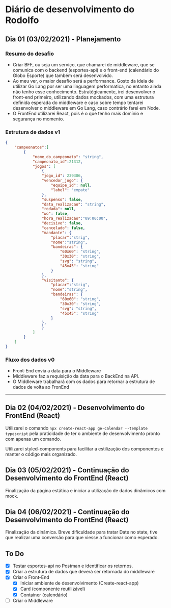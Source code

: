 # Diário de desenvolvimento do Rodolfo

## Dia 01 (03/02/2021) - Planejamento

### Resumo do desafio

- Criar BFF, ou seja um serviço, que chamarei de middleware, que se comunica com o backend (esportes-api) e o front-end (calendário do Globo Esporte) que também será desenvolvido.
- Ao meu ver, o maior desafio será a performance. Gosto da ideia de utilizar Go Lang por ser uma linguagem performatica, no entanto ainda não tenho esse conhecimento. Estratégicamente, irei desenvolver o front-end primeiro, utilizando dados mockados, com uma estrutura definida esperada do middleware e caso sobre tempo tentarei desenvolver o middleware em Go Lang, caso contrário farei em Node.
- O FrontEnd utilizarei React, pois é o que tenho mais domínio e segurança no momento.

### Estrutura de dados v1
```json
{
    "campeonatos":[
        {
            "nome_do_campeonato": "string",
            "campeonato_id":21312,
            "jogos": [
                {
                "jogo_id": 239386,
                "vencedor_jogo": {
                    "equipe_id": null,
                    "label": "empate"
                },
                "suspenso": false,
                "data_realizacao": "string",
                "rodada": null,
                "wo": false,
                "hora_realizacao":"09:00:00",
                "decisivo": false,
                "cancelado": false,
                "mandante": {
                    "placar":"strig",
                    "nome":"string",
                    "bandeiras": {
                        "60x60": "string",
                        "30x30": "string",
                        "svg": "string",
                        "45x45": "string"
                    }
                },
                "visitante": {
                    "placar":"strig",
                    "nome":"string",
                    "bandeiras": {
                        "60x60": "string",
                        "30x30": "string",
                        "svg": "string",
                        "45x45": "string"
                    }
                },  
                }
            ]
        }
    ]
}
```
### Fluxo dos dados v0
- Front-End envia a data para o Middleware
- Middleware faz a requisição da data para o BackEnd na API.
- O Middleware trabalhará com os dados para retornar a estrutura de dados de volta ao FronEnd

___

## Dia 02 (04/02/2021) - Desenvolvimento do FrontEnd (React)
Utilizarei o comando `npx create-react-app ge-calendar --template typescript` pela praticidade de ter o ambiente de desenvolvimento pronto com apenas um comando.

Utilizarei styled-components para facilitar a estilização dos componentes e manter o código mais organizado.

## Dia 03 (05/02/2021) - Continuação do Desenvolvimento do FrontEnd (React)
Finalização da página estática e iniciar a utilização de dados dinâmicos com mock.

## Dia 04 (06/02/2021) - Continuação do Desenvolvimento do FrontEnd (React)
Finalização da dinâmica. Breve dificuldade para tratar Date no state, tive que realizar uma conversão para que viesse a funcionar como esperado.

## To Do
- [X] Testar esportes-api no Postman e identificar os retornos.
- [X] Criar a estrutura de dados que deverá ser retornada do middleware
- [X] Criar o Front-End
  - [X] Iniciar ambiente de desenvolvimento (Create-react-app)
  - [X] Card (componente reutilizável)
  - [X] Container (calendário)
- [ ] Criar o Middleware